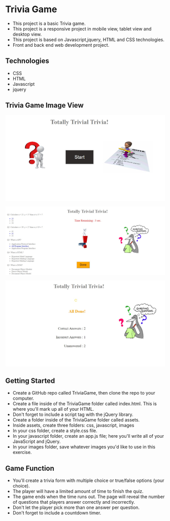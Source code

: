 # Trivia Game
 
   * This project is a basic Trivia game.
   * This project is a responsive project in mobile view, tablet view and desktop view.
   * This project is based on Javascript,jquery, HTML and CSS technologies.
   * Front and back end web development project. 

## Technologies
* CSS 
* HTML
* Javascript
* jquery

## Trivia Game Image View

![alt text](https://github.com/atiftariq786/TriviaGame/blob/master/assets/images/Trivia-1.jpg?raw=true "Trivia Game-Start")

![alt text](https://github.com/atiftariq786/TriviaGame/blob/master/assets/images/Trivia-2.jpg?raw=true "Trivia Game-Start")

![alt text](https://github.com/atiftariq786/TriviaGame/blob/master/assets/images/Trivia-3.jpg?raw=true "Trivia Game-Result")

## Getting Started

*  Create a GitHub repo called TriviaGame, then clone the repo to your computer.
*  Create a file inside of the TriviaGame folder called index.html. This is where you'll mark up all    of your HTML.
*  Don't forget to include a script tag with the jQuery library.
*  Create a folder inside of the TriviaGame folder called assets.
*  Inside assets, create three folders: css, javascript, images
*  In your css folder, create a style.css file.
*  In your javascript folder, create an app.js file; here you'll write all of your JavaScript and       jQuery.
*  In your images folder, save whatever images you'd like to use in this exercise.

## Game Function
*  You'll create a trivia form with multiple choice or true/false options (your choice).
*  The player will have a limited amount of time to finish the quiz. 
*  The game ends when the time runs out. The page will reveal the number of questions that players      answer correctly and incorrectly.
*  Don't let the player pick more than one answer per question.
*  Don't forget to include a countdown timer.

